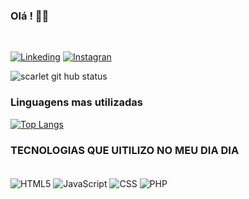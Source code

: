 ### Olá ! 🙋‍♀️ 
<br>

[![Linkeding](https://img.shields.io/badge/LinkedIn-0077B5?style=for-the-badge&logo=linkedin&logoColor=white)](https://www.linkedin.com/in/scarletfmonteiro/)
[![Instagran](https://img.shields.io/badge/Instagram-E4405F?style=for-the-badge&logo=instagram&logoColor=white)](https://www.instagram.com/scar.monteiro/)

![scarlet git hub status](https://github-readme-stats.vercel.app/api?username=scarletmonteiro&show_icons=true&theme=dracula)

### Linguagens mas utilizadas
[![Top Langs](https://github-readme-stats.vercel.app/api/top-langs/?username=scarletmonteiro&layout=compact)](https://github.com/scarletmonteiro/github-readme-stats)

### TECNOLOGIAS QUE UITILIZO NO MEU DIA DIA

<div styles="display: inline_block"><br>
<img align="center" alt= "HTML5" src="https://img.shields.io/badge/HTML5-E34F26?style=for-the-badge&logo=html5&logoColor=white" />
<img align="center" alt= "JavaScript" src="https://img.shields.io/badge/JavaScript-F7DF1E?style=for-the-badge&logo=javascript&logoColor=black" />
<img align="center" alt= "CSS" src="https://img.shields.io/badge/CSS3-1572B6?style=for-the-badge&logo=css3&logoColor=white" />
<img align="center"alt= "PHP" src="https://img.shields.io/badge/PHP-777BB4?style=for-the-badge&logo=php&logoColor=white" />
</div><br>
